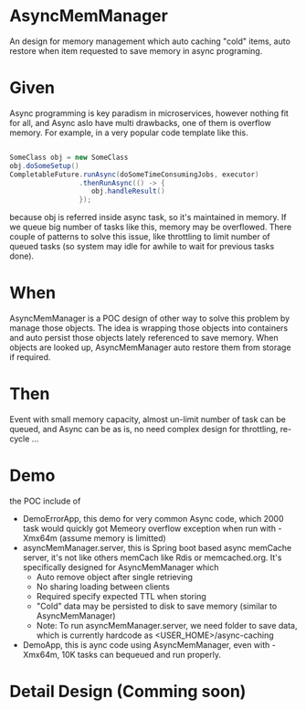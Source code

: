 # AsyncMemManager
An design for memory management which auto caching "cold" items, auto restore when item requested to save memory in async programing.

# Given
Async programming is key paradism in microservices, however nothing fit for all, and Async aslo have multi drawbacks, one of them is overflow memory. For example, in a very popular code template like this.

```java

SomeClass obj = new SomeClass
obj.doSomeSetup()
CompletableFuture.runAsync(doSomeTimeConsumingJobs, executor)
                 .thenRunAsync(() -> {
                    obj.handleResult()
                 }); 
```              
              
because obj is referred inside async task, so it's maintained in memory. If we queue big number of tasks like this, memory may be overflowed.
There couple of patterns to solve this issue, like throttling to limit number of queued tasks (so system may idle for awhile to wait for previous tasks done). 

# When
AsyncMemManager is a POC design of other way to solve this problem by manage those objects. The idea is wrapping those objects into containers and auto persist those objects lately referenced to save memory. When objects are looked up, AsyncMemManager auto restore them from storage if required.

# Then
Event with small memory capacity, almost un-limit number of task can be queued, and Async can be as is, no need complex design for throttling, re-cycle ...

# Demo
the POC include of 
- DemoErrorApp, this demo for very common Async code, which 2000 task would quickly got Memeory overflow exception when run with -Xmx64m (assume memory is limitted)
- asyncMemManager.server, this is Spring boot based async memCache server, it's not like others memCach like Rdis or memcached.org. It's specifically designed for AsyncMemManager which
    + Auto remove object after single retrieving 
    + No sharing loading between clients
    + Required specify expected TTL when storing
    + "Cold" data may be persisted to disk to save memory (similar to AsyncMemManager)
    + Note: To run asyncMemManager.server, we need folder to save data, which is currently hardcode as <USER_HOME>/async-caching
- DemoApp, this is aync code using AsyncMemManager, even with -Xmx64m, 10K tasks can bequeued and run properly.

# Detail Design (Comming soon)

   
